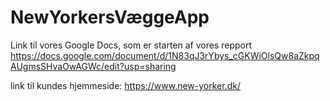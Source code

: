 # NewYorkersVæggeApp 

Link til vores Google Docs, som er starten af vores repport https://docs.google.com/document/d/1N83qJ3rYbys_cGKWiOlsQw8aZkpqAUgmsSHvaOwAGWc/edit?usp=sharing

link til kundes hjemmeside: https://www.new-yorker.dk/
